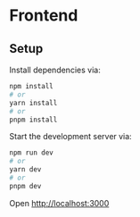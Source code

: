 # Frontend

## Setup

Install dependencies via:

```bash
npm install
# or
yarn install
# or
pnpm install
```

Start the development server via:

```bash
npm run dev
# or
yarn dev
# or
pnpm dev
```

Open [http://localhost:3000](http://localhost:3000)
